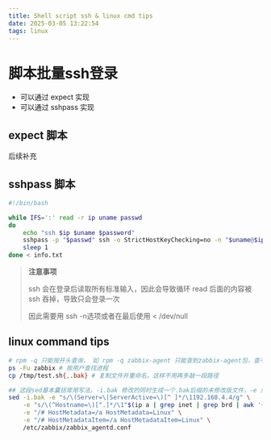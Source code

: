 ```yaml
---
title: Shell script ssh & linux cmd tips
date: 2025-03-05 13:22:54
tags: linux
---
```

# 脚本批量ssh登录

- 可以通过 expect 实现
- 可以通过 sshpass 实现

## expect 脚本

后续补充

## sshpass 脚本

```bash
#!/bin/bash

while IFS=':' read -r ip uname passwd
do
    echo "ssh $ip $uname $password"
    sshpass -p "$passwd" ssh -o StrictHostKeyChecking=no -n "$uname@$ip" < /dev/null
    sleep 1
done < info.txt
```

> **注意事项**
>
> ssh 会在登录后读取所有标准输入，因此会导致循环 read 后面的内容被 ssh 吞掉，导致只会登录一次
>
> 因此需要用 ssh -n选项或者在最后使用 < /dev/null

## linux command tips

```bash
# rpm -q 只能按开头查询， 如 rpm -q zabbix-agent 只能查到zabbix-agent包，查不到 pcp-export-zabbix-agent这样的包
ps -Fu zabbix # 按用户查找进程
cp /tmp/test.sh{,.bak} # 复制文件并重命名，这样不用再多敲一段路径

## 这段sed基本囊括常用写法，-i.bak 修改的同时生成一个.bak后缀的未修改版文件，-e 后接 sed 表达式，\1表示第一个括号内匹配的内容
sed -i.bak -e "s/\(Server=\|ServerActive=\)[^ ]*/\1192.168.4.4/g" \
    -e "s/\(^Hostname=\)[^.]*/\1"$(ip a | grep inet | grep brd | awk '{print $2}'| head -1 | cut -d/ -f1)"/g" \
    -e "/# HostMetadata=/a HostMetadata=Linux" \
    -e "/# HostMetadataItem=/a HostMetadataItem=Linux" \
    /etc/zabbix/zabbix_agentd.conf
```
